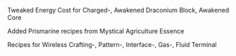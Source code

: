 Tweaked Energy Cost for Charged-, Awakened Draconium Block, Awakened Core

Added Prismarine recipes from Mystical Agriculture Essence

Recipes for Wireless Crafting-, Pattern-, Interface-, Gas-, Fluid Terminal
